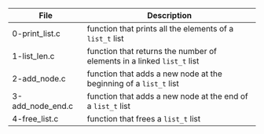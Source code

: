 File | Description
--- | ---
0-print_list.c | function that prints all the elements of a `list_t` list
1-list_len.c | function that returns the number of elements in a linked `list_t` list
2-add_node.c | function that adds a new node at the beginning of a `list_t` list
3-add_node_end.c | function that adds a new node at the end of a `list_t` list
4-free_list.c | function that frees a `list_t` list

